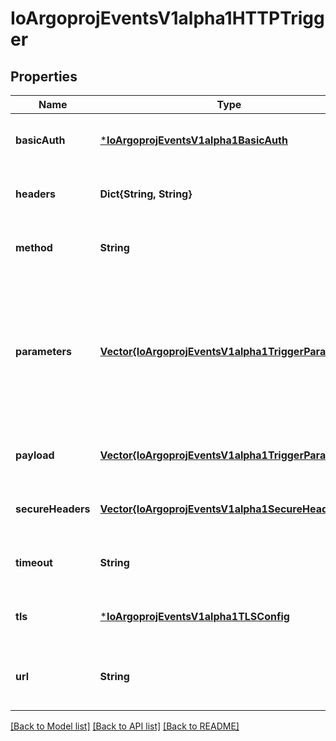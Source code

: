 # IoArgoprojEventsV1alpha1HTTPTrigger


## Properties
Name | Type | Description | Notes
------------ | ------------- | ------------- | -------------
**basicAuth** | [***IoArgoprojEventsV1alpha1BasicAuth**](IoArgoprojEventsV1alpha1BasicAuth.md) |  | [optional] [default to nothing]
**headers** | **Dict{String, String}** |  | [optional] [default to nothing]
**method** | **String** |  | [optional] [default to nothing]
**parameters** | [**Vector{IoArgoprojEventsV1alpha1TriggerParameter}**](IoArgoprojEventsV1alpha1TriggerParameter.md) | Parameters is the list of key-value extracted from event&#39;s payload that are applied to the HTTP trigger resource. | [optional] [default to nothing]
**payload** | [**Vector{IoArgoprojEventsV1alpha1TriggerParameter}**](IoArgoprojEventsV1alpha1TriggerParameter.md) |  | [optional] [default to nothing]
**secureHeaders** | [**Vector{IoArgoprojEventsV1alpha1SecureHeader}**](IoArgoprojEventsV1alpha1SecureHeader.md) |  | [optional] [default to nothing]
**timeout** | **String** |  | [optional] [default to nothing]
**tls** | [***IoArgoprojEventsV1alpha1TLSConfig**](IoArgoprojEventsV1alpha1TLSConfig.md) |  | [optional] [default to nothing]
**url** | **String** | URL refers to the URL to send HTTP request to. | [optional] [default to nothing]


[[Back to Model list]](../README.md#models) [[Back to API list]](../README.md#api-endpoints) [[Back to README]](../README.md)


